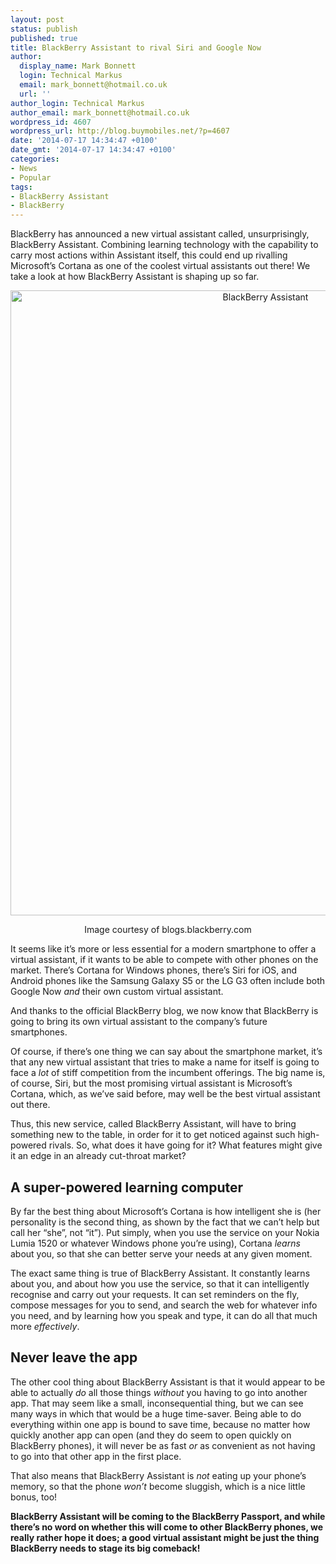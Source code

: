 ```yaml
---
layout: post
status: publish
published: true
title: BlackBerry Assistant to rival Siri and Google Now
author:
  display_name: Mark Bonnett
  login: Technical Markus
  email: mark_bonnett@hotmail.co.uk
  url: ''
author_login: Technical Markus
author_email: mark_bonnett@hotmail.co.uk
wordpress_id: 4607
wordpress_url: http://blog.buymobiles.net/?p=4607
date: '2014-07-17 14:34:47 +0100'
date_gmt: '2014-07-17 14:34:47 +0100'
categories:
- News
- Popular
tags:
- BlackBerry Assistant
- BlackBerry
---
```

<p><span class="postStandFirst">BlackBerry has announced a new virtual assistant called, unsurprisingly, BlackBerry Assistant. Combining learning technology with the capability to carry most actions within Assistant itself, this could end up rivalling Microsoft&rsquo;s Cortana as one of the coolest virtual assistants out there! We take a look at how BlackBerry Assistant is shaping up so far.&nbsp;</span></p>
<p style="text-align: center;"><img class="size-full wp-image-4613 aligncenter" alt="BlackBerry Assistant" src="https://a1comms-blog-buymobiles.storage.googleapis.com/2014/07/BlackBerry-Assistant.png" width="800" height="1000" /></p>
<p style="text-align: center;"><span class="caption">Image courtesy of blogs.blackberry.com</span></p>
<p>It seems like it&rsquo;s more or less essential for a modern smartphone to offer a virtual assistant, if it wants to be able to compete with other phones on the market. There&rsquo;s Cortana for Windows phones, there&rsquo;s Siri for iOS, and Android phones like the Samsung Galaxy S5 or the LG G3 often include both Google Now <i>and</i> their own custom virtual assistant.</p>
<p>And thanks to the official BlackBerry blog, we now know that BlackBerry is going to bring its own virtual assistant to the company&rsquo;s future smartphones.</p>
<p>Of course, if there&rsquo;s one thing we can say about the smartphone market, it&rsquo;s that any new virtual assistant that tries to make a name for itself is going to face a <i>lot</i> of stiff competition from the incumbent offerings. The big name is, of course, Siri, but the most promising virtual assistant is Microsoft&rsquo;s Cortana, which, as we&rsquo;ve said before, may well be the best virtual assistant out there.</p>
<p>Thus, this new service, called BlackBerry Assistant, will have to bring something new to the table, in order for it to get noticed against such high-powered rivals. So, what does it have going for it? What features might give it an edge in an already cut-throat market?</p>
<h2>A super-powered learning computer</h2>
<p>By far the best thing about Microsoft&rsquo;s Cortana is how intelligent she is (her personality is the second thing, as shown by the fact that we can&rsquo;t help but call her &ldquo;she&rdquo;, not &ldquo;it&rdquo;). Put simply, when you use the service on your Nokia Lumia 1520 or whatever Windows phone you&rsquo;re using), Cortana <i>learns</i> about you, so that she can better serve your needs at any given moment.</p>
<p>The exact same thing is true of BlackBerry Assistant. It constantly learns about you, and about how you use the service, so that it can intelligently recognise and carry out your requests. It can set reminders on the fly, compose messages for you to send, and search the web for whatever info you need, and by learning how you speak and type, it can do all that much more <i>effectively</i>.</p>
<h2>Never leave the app</h2>
<p>The other cool thing about BlackBerry Assistant is that it would appear to be able to actually <i>do</i> all those things <i>without</i> you having to go into another app. That may seem like a small, inconsequential thing, but we can see many ways in which that would be a huge time-saver. Being able to do everything within one app is bound to save time, because no matter how quickly another app can open (and they do seem to open quickly on BlackBerry phones), it will never be as fast <i>or</i> as convenient as not having to go into that other app in the first place.</p>
<p>That also means that BlackBerry Assistant is <i>not</i> eating up your phone&rsquo;s memory, so that the phone <i>won&rsquo;t</i> become sluggish, which is a nice little bonus, too!</p>
<p><b>BlackBerry Assistant will be coming to the BlackBerry Passport, and while there&rsquo;s no word on whether this will come to other BlackBerry phones, we really rather hope it does; a good virtual assistant might be just the thing BlackBerry needs to stage its big comeback!&nbsp;</b></p>
